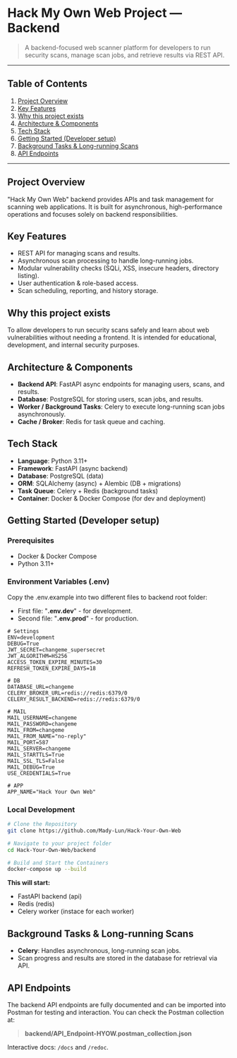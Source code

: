 # Hack My Own Web Project — Backend

> A backend-focused web scanner platform for developers to run security scans, manage scan jobs, and retrieve results via REST API.

---

## Table of Contents

1. [Project Overview](#project-overview)
2. [Key Features](#key-features)
3. [Why this project exists](#why-this-project-exists)
4. [Architecture & Components](#architecture--components)
5. [Tech Stack](#tech-stack)
6. [Getting Started (Developer setup)](#getting-started-developer-setup)
8. [Background Tasks & Long-running Scans](#background-tasks--long-running-scans)
9. [API Endpoints](#api-endpoints)
---

## Project Overview

"Hack My Own Web" backend provides APIs and task management for scanning web applications. It is built for asynchronous, high-performance operations and focuses solely on backend responsibilities.

## Key Features

* REST API for managing scans and results.
* Asynchronous scan processing to handle long-running jobs.
* Modular vulnerability checks (SQLi, XSS, insecure headers, directory listing).
* User authentication & role-based access.
* Scan scheduling, reporting, and history storage.

## Why this project exists

To allow developers to run security scans safely and learn about web vulnerabilities without needing a frontend. It is intended for educational, development, and internal security purposes.

## Architecture & Components

* **Backend API**: FastAPI async endpoints for managing users, scans, and results.
* **Database**: PostgreSQL for storing users, scan jobs, and results.
* **Worker / Background Tasks**: Celery to execute long-running scan jobs asynchronously.
* **Cache / Broker**: Redis for task queue and caching.

## Tech Stack

* **Language**: Python 3.11+
* **Framework**: FastAPI (async backend)
* **Database**: PostgreSQL (data)
* **ORM**: SQLAlchemy (async) + Alembic (DB + migrations)
* **Task Queue**: Celery + Redis (background tasks)
* **Container**: Docker & Docker Compose (for dev and deployment)

## Getting Started (Developer setup)

### Prerequisites

* Docker & Docker Compose
* Python 3.11+

### Environment Variables (.env)
Copy the .env.example into two different files to backend root folder:
* First file: "**.env.dev**" - for development.
* Second file: "**.env.prod**" - for production.

```
# Settings
ENV=development
DEBUG=True
JWT_SECRET=changeme_supersecret
JWT_ALGORITHM=HS256
ACCESS_TOKEN_EXPIRE_MINUTES=30
REFRESH_TOKEN_EXPIRE_DAYS=18

# DB
DATABASE_URL=changeme
CELERY_BROKER_URL=redis://redis:6379/0
CELERY_RESULT_BACKEND=redis://redis:6379/0

# MAIL
MAIL_USERNAME=changeme
MAIL_PASSWORD=changeme
MAIL_FROM=changeme
MAIL_FROM_NAME="no-reply"
MAIL_PORT=587
MAIL_SERVER=changeme
MAIL_STARTTLS=True
MAIL_SSL_TLS=False
MAIL_DEBUG=True
USE_CREDENTIALS=True

# APP
APP_NAME="Hack Your Own Web"
```

### Local Development
```bash
# Clone the Repository
git clone https://github.com/Mady-Lun/Hack-Your-Own-Web

# Navigate to your project folder
cd Hack-Your-Own-Web/backend

# Build and Start the Containers
docker-compose up --build
```
**This will start:**
* FastAPI backend (api)
* Redis (redis)
* Celery worker (instace for each worker)

## Background Tasks & Long-running Scans

* **Celery**: Handles asynchronous, long-running scan jobs.
* Scan progress and results are stored in the database for retrieval via API.

## API Endpoints
The backend API endpoints are fully documented and can be imported into Postman for testing and interaction. You can check the Postman collection at:

> **backend/API_Endpoint-HYOW.postman_collection.json**

Interactive docs: `/docs` and `/redoc`.